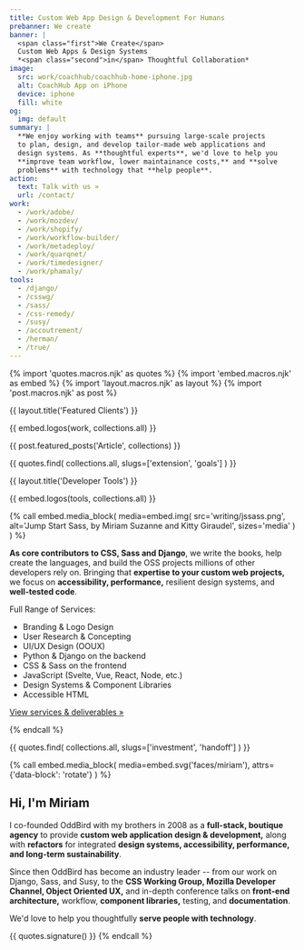 ```yaml
---
title: Custom Web App Design & Development For Humans
prebanner: We create
banner: |
  <span class="first">We Create</span>
  Custom Web Apps & Design Systems
  *<span class="second">in</span> Thoughtful Collaboration*
image:
  src: work/coachhub/coachhub-home-iphone.jpg
  alt: CoachHub App on iPhone
  device: iphone
  fill: white
og:
  img: default
summary: |
  **We enjoy working with teams** pursuing large-scale projects
  to plan, design, and develop tailor-made web applications and
  design systems. As **thoughtful experts**, we'd love to help you
  **improve team workflow, lower maintainance costs,** and **solve
  problems** with technology that **help people**.
action:
  text: Talk with us »
  url: /contact/
work:
  - /work/adobe/
  - /work/mozdev/
  - /work/shopify/
  - /work/workflow-builder/
  - /work/metadeploy/
  - /work/quarqnet/
  - /work/timedesigner/
  - /work/phamaly/
tools:
  - /django/
  - /csswg/
  - /sass/
  - /css-remedy/
  - /susy/
  - /accoutrement/
  - /herman/
  - /true/
---
```


{% import 'quotes.macros.njk' as quotes %}
{% import 'embed.macros.njk' as embed %}
{% import 'layout.macros.njk' as layout %}
{% import 'post.macros.njk' as post %}

{{ layout.title('Featured Clients') }}

{{ embed.logos(work, collections.all) }}

{{ post.featured_posts('Article', collections) }}

{{ quotes.find(
  collections.all,
  slugs=['extension', 'goals']
) }}

{{ layout.title('Developer Tools') }}

{{ embed.logos(tools, collections.all) }}

{% call embed.media_block(
  media=embed.img(
    src='writing/jssass.png',
    alt='Jump Start Sass, by Miriam Suzanne and Kitty Giraudel',
    sizes='media'
  )
) %}

**As core contributors to CSS, Sass and Django**,
we write the books,
help create the languages,
and build the OSS projects
millions of other developers rely on.
Bringing that **expertise to your custom web projects,**
we focus on **accessibility, performance,**
resilient design systems, and **well-tested code**.

Full Range of Services:

- Branding & Logo Design
- User Research & Concepting
- UI/UX Design (OOUX)
- Python & Django on the backend
- CSS & Sass on the frontend
- JavaScript (Svelte, Vue, React, Node, etc.)
- Design Systems & Component Libraries
- Accessible HTML

[View services & deliverables »](/services)

{% endcall %}

{{ quotes.find(
  collections.all,
  slugs=['investment', 'handoff']
) }}

{% call embed.media_block(
  media=embed.svg('faces/miriam'),
  attrs={'data-block': 'rotate'}
) %}

<h2>Hi, I'm Miriam</h2>

I co-founded OddBird with my brothers in 2008
as a **full-stack, boutique agency**
to provide **custom web application design & development,**
along with **refactors** for integrated
**design systems, accessibility, performance, and long-term sustainability**.

Since then OddBird has become an industry leader --
from our work on Django, Sass, and Susy,
to the **CSS Working Group, Mozilla Developer Channel, Object Oriented UX,**
and in-depth conference talks on **front-end architecture,** workflow,
**component libraries,** testing, and **documentation**.

We'd love to help you thoughtfully **serve people with technology**.

{{ quotes.signature() }}
{% endcall %}
